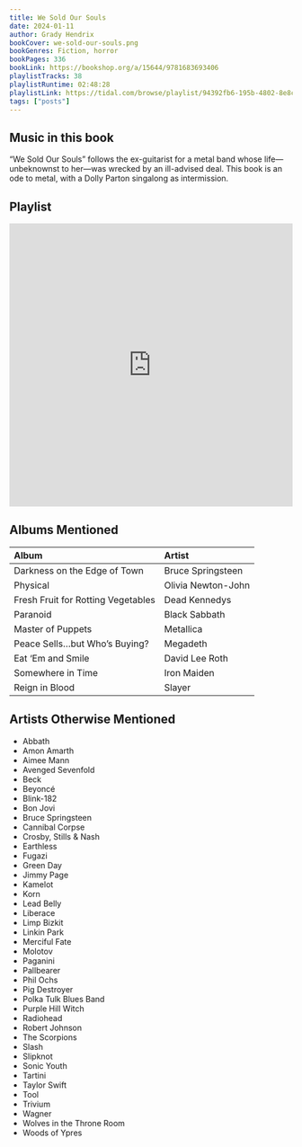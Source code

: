 ```yaml
---
title: We Sold Our Souls
date: 2024-01-11
author: Grady Hendrix
bookCover: we-sold-our-souls.png
bookGenres: Fiction, horror
bookPages: 336
bookLink: https://bookshop.org/a/15644/9781683693406
playlistTracks: 38
playlistRuntime: 02:48:28
playlistLink: https://tidal.com/browse/playlist/94392fb6-195b-4802-8e8c-8b3272b0ce0d
tags: ["posts"]
---
```


## Music in this book

“We Sold Our Souls” follows the ex-guitarist for a metal band whose life—unbeknownst to her—was wrecked by an ill-advised deal. This book is an ode to metal, with a Dolly Parton singalong as intermission.

## Playlist

<div style="position: relative; padding-bottom: 100%; height: 0; overflow: hidden; max-width: 100%;"><iframe src="https://embed.tidal.com/playlists/94392fb6-195b-4802-8e8c-8b3272b0ce0d" frameborder="0" allowfullscreen style="position: absolute; top: 0; left: 0; width: 100%; height: 1px; min-height: 100%; margin: 0 auto;"></iframe></div>

## Albums Mentioned

| Album | Artist |
| :---- | :----- |
| Darkness on the Edge of Town | Bruce Springsteen |
| Physical | Olivia Newton-John |
| Fresh Fruit for Rotting Vegetables | Dead Kennedys |
| Paranoid | Black Sabbath |
| Master of Puppets | Metallica |
| Peace Sells…but Who’s Buying? | Megadeth |
| Eat ‘Em and Smile | David Lee Roth |
| Somewhere in Time | Iron Maiden |
| Reign in Blood | Slayer |

## Artists Otherwise Mentioned

* Abbath 
* Amon Amarth
* Aimee Mann
* Avenged Sevenfold
* Beck
* Beyoncé
* Blink-182
* Bon Jovi
* Bruce Springsteen
* Cannibal Corpse
* Crosby, Stills & Nash
* Earthless
* Fugazi
* Green Day
* Jimmy Page
* Kamelot
* Korn
* Lead Belly
* Liberace
* Limp Bizkit
* Linkin Park
* Merciful Fate
* Molotov
* Paganini
* Pallbearer
* Phil Ochs
* Pig Destroyer
* Polka Tulk Blues Band
* Purple Hill Witch
* Radiohead
* Robert Johnson
* The Scorpions
* Slash
* Slipknot
* Sonic Youth
* Tartini 
* Taylor Swift
* Tool
* Trivium
* Wagner
* Wolves in the Throne Room
* Woods of Ypres